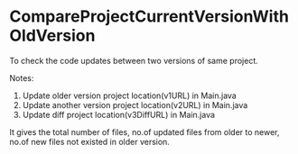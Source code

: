 # CompareProjectCurrentVersionWithOldVersion

To check the code updates between two versions of same project.

Notes:
  1. Update older version project location(v1URL) in Main.java
  2. Update another version project location(v2URL) in Main.java
  3. Update diff project location(v3DiffURL) in Main.java
  
  It gives the total number of files, no.of updated files from older to newer, no.of new files not existed in older version.
